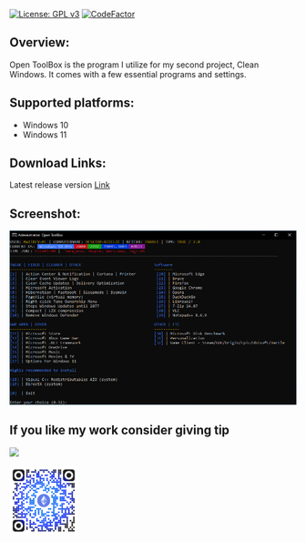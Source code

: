
[![License: GPL v3](https://img.shields.io/badge/License-GPLv3-blue.svg)](https://github.com/MatiDEV-PL/Open-ToolBox/blob/main/LICENSE.txt) 
[![CodeFactor](https://www.codefactor.io/repository/github/matidev-pl/open-toolbox/badge)](https://www.codefactor.io/repository/github/matidev-pl/open-toolbox)  





## Overview:
Open ToolBox is the program I utilize for my second project, Clean Windows. It comes with a few essential programs and settings.

## Supported platforms:
- Windows 10  
- Windows 11

## Download Links:
Latest release version [Link](https://git-link.vercel.app/api/download?url=https%3A%2F%2Fgithub.com%2FMatiDEV-PL%2FOpen-ToolBox%2Fblob%2Fmain%2FOpen-ToolBox.bat)

## Screenshot:
<img src="https://github.com/MatiDEV-PL/Open-ToolBox/blob/main/Screenshot.png">

## If you like my work consider giving tip
[<img src="https://liberapay.com/assets/widgets/donate.svg" width="100">](https://liberapay.com/MatiDEV-PL/donate) 

<img src="https://github.com/MatiDEV-PL/Clean-Windows/blob/main/Donate.png" width="120">
